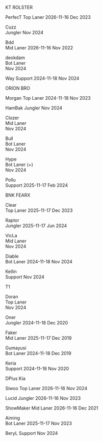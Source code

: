 
KT ROLSTER

PerfecT	
Top Laner	2026-11-16
Dec 2023

Cuzz	
Jungler	
Nov 2024

Bdd		
Mid Laner	2026-11-16
Nov 2022

deokdam		
Bot Laner	
Nov 2024

Way
Support	2024-11-18
Nov 2024


ORION BRO

Morgan
Top Laner	2024-11-18
Nov 2023

HamBak
Jungler	
Nov 2024

Clozer		
Mid Laner	
Nov 2024

Bull		
Bot Laner	
Nov 2024

Hype	
Bot Laner (+)	
Nov 2024

Pollu	
Support	2025-11-17
Feb 2024


BNK FEARX

Clear	
Top Laner	2025-11-17
Dec 2023

Raptor		
Jungler	2025-11-17
Jun 2024

VicLa	
Mid Laner	
Nov 2024

Diable		
Bot Laner	2024-11-18
Nov 2024

Kellin	
Support	
Nov 2024


T1

Doran	
Top Laner	
Nov 2024

Oner	
Jungler	2024-11-18
Dec 2020

Faker	
Mid Laner	2025-11-17
Dec 2019

Gumayusi	
Bot Laner	2024-11-18
Dec 2019

Keria	
Support	2024-11-18
Nov 2020



DPlus Kia

Siwoo
Top Laner	2026-11-16
Nov 2024

Lucid
Jungler	2026-11-16
Nov 2023

ShowMaker
Mid Laner	2026-11-16
Dec 2021

Aiming	
Bot Laner	2025-11-17
Nov 2023

BeryL
Support	
Nov 2024
